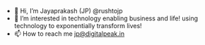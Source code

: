 - 👋 Hi, I’m Jayaprakash (JP) @rushtojp
- 👀 I’m interested in technology enabling business and life! using technology to exponentially transform lives!
- 📫 How to reach me jp@digitalpeak.in 

<!---
rushtojp/rushtojp is a ✨ special ✨ repository because its `README.md` (this file) appears on your GitHub profile.
You can click the Preview link to take a look at your changes.
--->
